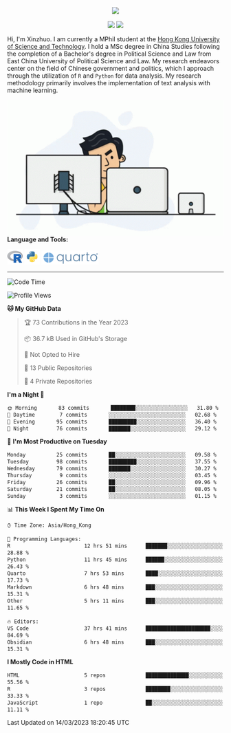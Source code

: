 <div align='center'>
<img src='https://readme-typing-svg.herokuapp.com?font=ubuntu&color=4d3900&center=true&lines=HKUST+Mphil+in+SOSC;Focus+on+China;Code+for+PoliSci'/>
</div>


<p align='center'>
<a href='mailto:carlh.stoner@gmail.com' target='_blank'>
        <img src='https://img.shields.io/badge/Gmail-D14836?style=for-the-badge&logo=gmail&logoColor=white'/></a>
 <a href='https://www.linkedin.com/in/xinzhuo-huang-5161011ba/' target='_blank'>
        <img src='https://img.shields.io/badge/linkedin%20-%230077B5.svg?&style=for-the-badge&logo=linkedin&logoColor=white'/>
    </a>
    </p>
    
Hi, I'm Xinzhuo. I am currently a MPhil student at the [Hong Kong University of Science and Technology](https://sosc.hkust.edu.hk/node/613). I hold a MSc degree in China Studies following the completion of a Bachelor's degree in Political Science and Law from East China University of Political Science and Law. My research endeavors center on the field of Chinese government and politics, which I approach through the utilization of `R` and `Python` for data analysis. My research methodology primarily involves the implementation of text analysis with machine learning.




<img align='right' src="https://github.com/xinzhuohkust/xinzhuohkust/blob/main/programmer.gif" width="590">




**Language and Tools:**  

<code><img height="36" src="https://raw.githubusercontent.com/github/explore/80688e429a7d4ef2fca1e82350fe8e3517d3494d/topics/r/r.png"></code>
<code><img height="36" src="https://raw.githubusercontent.com/github/explore/80688e429a7d4ef2fca1e82350fe8e3517d3494d/topics/python/python.png"></code>
<code><img height="32" src="https://github.com/quarto-dev/quarto-r/blob/main/man/figures/quarto.png"></code>

---
<!--START_SECTION:waka-->
![Code Time](http://img.shields.io/badge/Code%20Time-164%20hrs%206%20mins-blue)

![Profile Views](http://img.shields.io/badge/Profile%20Views-29-blue)

**🐱 My GitHub Data** 

> 🏆 73 Contributions in the Year 2023
 > 
> 📦 36.7 kB Used in GitHub's Storage 
 > 
> 🚫 Not Opted to Hire
 > 
> 📜 13 Public Repositories 
 > 
> 🔑 4 Private Repositories  
 > 
**I'm a Night 🦉** 

```text
🌞 Morning       83 commits       ████████░░░░░░░░░░░░░░░░░   31.80 % 
🌆 Daytime        7 commits       ░░░░░░░░░░░░░░░░░░░░░░░░░   02.68 % 
🌃 Evening       95 commits       █████████░░░░░░░░░░░░░░░░   36.40 % 
🌙 Night         76 commits       ███████░░░░░░░░░░░░░░░░░░   29.12 % 

```
📅 **I'm Most Productive on Tuesday** 

```text
Monday          25 commits       ██░░░░░░░░░░░░░░░░░░░░░░░   09.58 % 
Tuesday         98 commits       █████████░░░░░░░░░░░░░░░░   37.55 % 
Wednesday       79 commits       ███████░░░░░░░░░░░░░░░░░░   30.27 % 
Thursday         9 commits       ░░░░░░░░░░░░░░░░░░░░░░░░░   03.45 % 
Friday          26 commits       ██░░░░░░░░░░░░░░░░░░░░░░░   09.96 % 
Saturday        21 commits       ██░░░░░░░░░░░░░░░░░░░░░░░   08.05 % 
Sunday           3 commits       ░░░░░░░░░░░░░░░░░░░░░░░░░   01.15 % 

```


📊 **This Week I Spent My Time On** 

```text
⌚︎ Time Zone: Asia/Hong_Kong

💬 Programming Languages: 
R                        12 hrs 51 mins      ███████░░░░░░░░░░░░░░░░░░   28.88 % 
Python                   11 hrs 45 mins      ██████░░░░░░░░░░░░░░░░░░░   26.43 % 
Quarto                   7 hrs 53 mins       ████░░░░░░░░░░░░░░░░░░░░░   17.73 % 
Markdown                 6 hrs 48 mins       ███░░░░░░░░░░░░░░░░░░░░░░   15.31 % 
Other                    5 hrs 11 mins       ███░░░░░░░░░░░░░░░░░░░░░░   11.65 % 

🔥 Editors: 
VS Code                  37 hrs 41 mins      █████████████████████░░░░   84.69 % 
Obsidian                 6 hrs 48 mins       ███░░░░░░░░░░░░░░░░░░░░░░   15.31 % 

```

**I Mostly Code in HTML** 

```text
HTML                     5 repos             ██████████████░░░░░░░░░░░   55.56 % 
R                        3 repos             ████████░░░░░░░░░░░░░░░░░   33.33 % 
JavaScript               1 repo              ██░░░░░░░░░░░░░░░░░░░░░░░   11.11 % 

```



 Last Updated on 14/03/2023 18:20:45 UTC
<!--END_SECTION:waka-->
    
    
    
    
    
    
    
    
